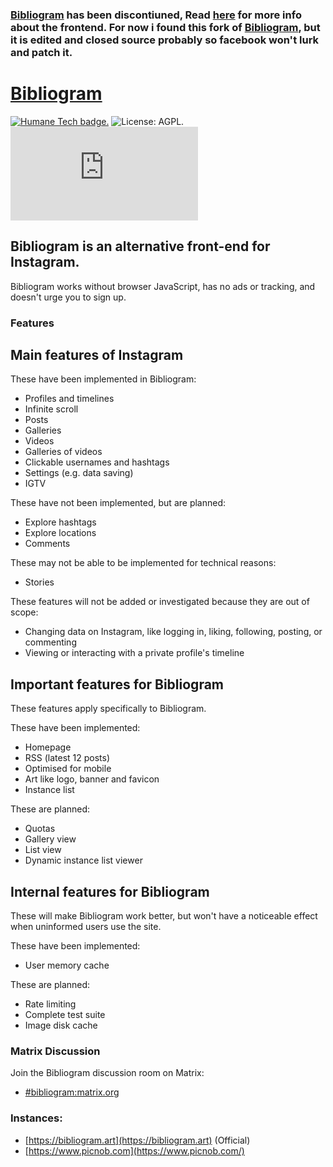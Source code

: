 ### [Bibliogram](https://git.sr.ht/~cadence/bibliogram) has been discontiuned, Read [here](https://bibliogram.art/) for more info about the frontend. For now i found this fork of [Bibliogram](https://www.picnob.com/), but it is edited and closed source probably so facebook won't lurk and patch it. 

# [Bibliogram](https://bibliogram.art)

[![Humane Tech badge.](https://meta.bibliogram.art/art/humane-tech-badge.svg)](https://github.com/humanetech-community/awesome-humane-tech#readme)
![License: AGPL.](https://img.shields.io/badge/license-AGPL-%233897f0)
[![Discussion on Matrix.](https://img.shields.io/matrix/bibliogram:matrix.org?label=%23bibliogram&logo=matrix)](https://matrix.to/#/#bibliogram:matrix.org)

## Bibliogram is an alternative front-end for Instagram.

Bibliogram works without browser JavaScript, has no ads or tracking,
and doesn't urge you to sign up.

### Features

## Main features of Instagram

These have been implemented in Bibliogram:

- Profiles and timelines
- Infinite scroll
- Posts
- Galleries
- Videos
- Galleries of videos
- Clickable usernames and hashtags
- Settings (e.g. data saving)
- IGTV

These have not been implemented, but are planned:

- Explore hashtags
- Explore locations
- Comments

These may not be able to be implemented for technical reasons:

- Stories

These features will not be added or investigated because they are out
of scope:

- Changing data on Instagram, like logging in, liking, following,
posting, or commenting
- Viewing or interacting with a private profile's timeline


## Important features for Bibliogram

These features apply specifically to Bibliogram.

These have been implemented:

- Homepage
- RSS (latest 12 posts)
- Optimised for mobile
- Art like logo, banner and favicon
- Instance list

These are planned:

- Quotas
- Gallery view
- List view
- Dynamic instance list viewer

## Internal features for Bibliogram

These will make Bibliogram work better, but won't have a noticeable
effect when uninformed users use the site.

These have been implemented:

- User memory cache

These are planned:

- Rate limiting
- Complete test suite
- Image disk cache

[features]: https://git.sr.ht/~cadence/bibliogram-docs/tree/master/docs/Features.md

### Matrix Discussion

Join the Bibliogram discussion room on Matrix:
- [#bibliogram:matrix.org][matrix]

[matrix]: https://matrix.to/#/#bibliogram:matrix.org

### Instances:
- [https://bibliogram.art](https://bibliogram.art) (Official)
- [https://www.picnob.com](https://www.picnob.com/)

